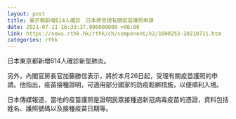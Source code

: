 ```yaml
---
layout: post
title: 東京都新增614人確診　日本將受理有關疫苗護照申請
date: 2021-07-11 16:33:37.000000000 +08:00
link: https://news.rthk.hk/rthk/ch/component/k2/1600253-20210711.htm
categories: rthk
---
```


日本東京都新增614人確診新型肺炎。

另外，內閣官房長官加藤勝信表示，將於本月26日起，受理有關疫苗護照的申請。他指出，疫苗接種證明，可適用部分國家的防疫鬆綁措施，以便順利入境。

日本傳媒報道，當地的疫苗護照是證明民眾接種過新冠病毒疫苗的憑證，資料包括姓名、護照號碼以及接種疫苗日期等。
